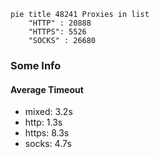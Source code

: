 
```mermaid
pie title 48241 Proxies in list
    "HTTP" : 20888
    "HTTPS": 5526
    "SOCKS" : 26680
```

### Some Info
#### Average Timeout

- mixed: 3.2s
- http: 1.3s
- https: 8.3s
- socks: 4.7s